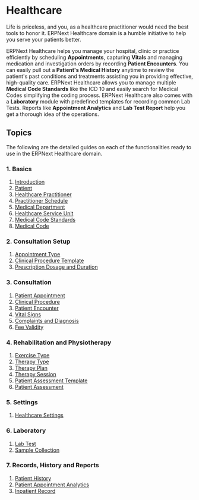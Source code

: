 <!-- add-breadcrumbs -->
# Healthcare

Life is priceless, and you, as a healthcare practitioner would need the best tools to honor it. ERPNext Healthcare domain is a humble initiative to help you serve your patients better.

ERPNext Healthcare helps you manage your hospital, clinic or practice efficiently by scheduling **Appointments**, capturing **Vitals** and managing medication and investigation orders by recording **Patient Encounters**. You can easily pull out a **Patient's Medical History** anytime to review the patient's past conditions and treatments assisting you in providing effective, high-quality care. ERPNext Healthcare allows you to manage multiple **Medical Code Standards** like the ICD 10 and easily search for Medical Codes simplifying the coding process. ERPNext Healthcare also comes with a **Laboratory** module with predefined templates for recording common Lab Tests. Reports like **Appointment Analytics** and **Lab Test Report** help you get a thorough idea of the operations.

## Topics

The following are the detailed guides on each of the functionalities ready to use in the ERPNext Healthcare domain.

### 1. Basics
1. [Introduction](/docs/user/manual/en/healthcare/introduction)
1. [Patient](/docs/user/manual/en/healthcare/patient)
1. [Healthcare Practitioner](/docs/user/manual/en/healthcare/healthcare_practitioner)
1. [Practitioner Schedule](/docs/user/manual/en/healthcare/practitioner_schedule)
1. [Medical Department](/docs/user/manual/en/healthcare/medical_department)
1. [Healthcare Service Unit](/docs/user/manual/en/healthcare/healthcare_service_unit_type)
1. [Medical Code Standards](/docs/user/manual/en/healthcare/medical_code_standard)
1. [Medical Code](/docs/user/manual/en/healthcare/medical_code)

### 2. Consultation Setup
1. [Appointment Type](/docs/user/manual/en/healthcare/appointment_type)
1. [Clinical Procedure Template](/docs/user/manual/en/healthcare/clinical_procedure_template)
1. [Prescription Dosage and Duration](/docs/user/manual/en/healthcare/prescription_dosage_and_duration)

### 3. Consultation
1. [Patient Appointment](/docs/user/manual/en/healthcare/patient_appointment)
1. [Clinical Procedure](/docs/user/manual/en/healthcare/clinical_procedure)
1. [Patient Encounter](/docs/user/manual/en/healthcare/patient_encounter)
1. [Vital Signs](/docs/user/manual/en/healthcare/vital_signs)
1. [Complaints and Diagnosis](/docs/user/manual/en/healthcare/complaint_and_diagnosis)
1. [Fee Validity](/docs/user/manual/en/healthcare/fee_validity)

### 4. Rehabilitation and Physiotherapy
1. [Exercise Type](/docs/user/manual/en/healthcare/exercise_type)
1. [Therapy Type](/docs/user/manual/en/healthcare/therapy_type)
1. [Therapy Plan](/docs/user/manual/en/healthcare/therapy_plan)
1. [Therapy Session](/docs/user/manual/en/healthcare/therapy_session)
1. [Patient Assessment Template](/docs/user/manual/en/healthcare/patient_assessment_template)
1. [Patient Assessment](/docs/user/manual/en/healthcare/patient_assessment)

### 5. Settings
1. [Healthcare Settings](/docs/user/manual/en/healthcare/healthcare_settings)

### 6. Laboratory
1. [Lab Test](/docs/user/manual/en/healthcare/lab_test)
1. [Sample Collection](/docs/user/manual/en/healthcare/sample_collection)

### 7. Records, History and Reports
1. [Patient History](/docs/user/manual/en/healthcare/patient_history)
1. [Patient Appointment Analytics](/docs/user/manual/en/healthcare/patient_appointment_analytics)
1. [Inpatient Record](/docs/user/manual/en/healthcare/inpatient_record)
